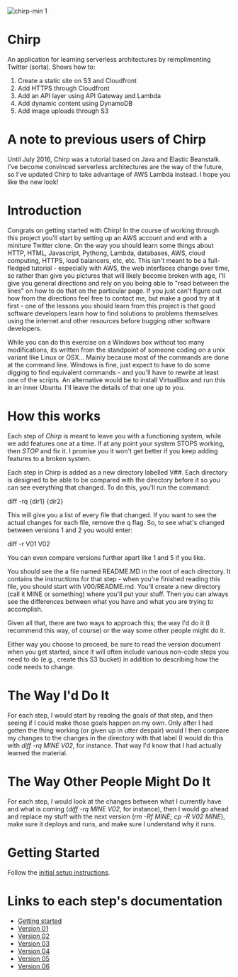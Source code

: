

![chirp-min 1](https://cloud.githubusercontent.com/assets/6393813/20279742/95e67f54-aa5e-11e6-8b87-e3e498ef4ab9.jpg)






Chirp
=====

An application for learning serverless architectures by reimplimenting Twitter (sorta).  Shows how to:
1) Create a static site on S3 and Cloudfront
2) Add HTTPS through Cloudfront
3) Add an API layer using API Gateway and Lambda
4) Add dynamic content using DynamoDB
5) Add image uploads through S3

A note to previous users of Chirp
=================================
Until July 2016, Chirp was a tutorial based on Java and Elastic Beanstalk.  I've become convinced serverless
architectures are the way of the future, so I've updated Chirp to take advantage of AWS Lambda instead.  I hope
you like the new look!

Introduction
============

Congrats on getting started with Chirp!  In the course of working through this project you'll start by setting up an AWS
account and end with a miniture Twitter clone.  On the way you should learn some things about HTTP, HTML, Javascript,
Pythong, Lambda, databases, AWS, cloud computing, HTTPS, load balancers, etc, etc.  This isn't meant to be a full-fledged
tutorial - especially with AWS, the web interfaces change over time, so rather than give you pictures that will
likely become broken with age, I'll give you general directions and rely on you being able to "read between the lines"
on how to do that on the particular page.  If you just can't figure out how from the directions feel free to contact me,
but make a good try at it first - one of the lessons you should learn from this project is that good software developers
learn how to find solutions to problems themselves using the internet and other resources before bugging other
software developers.

While you can do this exercise on a Windows box without too many modifications, its written from the standpoint of someone
coding on a unix variant like Linux or OSX...  Mainly because most of the commands are done at the command line.  Windows
is fine, just expect to have to do some digging to find equivalent commands - and you'll have to rewrite at least one of the
scripts.  An alternative would be to install VirtualBox and run this in an inner Ubuntu.  I'll leave the details of that
one up to you.

How this works
==============

Each step of *Chirp* is meant to leave you with a functioning system, while we add features one at a time.  If at any point
your system STOPS working, then *STOP* and fix it.  I promise you it won't get better if you keep adding features to a
broken system.

Each step in Chirp is added as a new directory labelled V##.
Each directory is designed to be able to be compared with the directory before it so you can see everything that changed.  To do
this, you'll run the command:

  diff -rq {dir1} {dir2}

This will give you a list of every file that changed.  If you want to see the actual changes for each file, remove the q flag.  So,
to see what's changed between versions 1 and 2 you would enter:

 diff -r V01 V02

You can even compare versions further apart like 1 and 5 if you like.

You should see the a file named README.MD in the root of each directory.  It contains the instructions for that step - when you're finished
 reading this file, you should start with V00/README.md.  You'll create a new directory (call it MINE or something) where you'll put your
 stuff.  Then you can always see the differences between what you have and what you are trying to accomplish.

Given all that, there are two ways to approach this; the way I'd do it (I recommend this way, of course) or the way some other people might do it.

Either way you choose to proceed, be sure to read the version document when you get started, since it will often include
various non-code steps you need to do (e.g., create this S3 bucket) in addition to describing how the code needs to change.

The Way I'd Do It
=================

For each step, I would start by reading the goals of that step, and then seeing if I could make those goals happen on my
own.  Only after I had gotten the thing working (or given up in utter despair) would I then compare my changes to the changes
in the directory with that label (I would do this with *diff -rq MINE V02*, for instance.  That way I'd know that I had actually learned the material.


The Way Other People Might Do It
================================

For each step, I would look at the changes between what I currently have and what is coming (*diff -rq MINE V02*, for instance),
then I would go ahead and replace my stuff with the next version (*rm -Rf MINE; cp -R V02 MINE*), make sure it deploys and runs, and make
sure I understand why it runs.


Getting Started
===============
Follow the <a href="V00/README.md">initial setup instructions</a>.

Links to each step's documentation
==================================
* <a href="V00/README.md">Getting started</a>
* <a href="V01/README.md">Version 01</a>
* <a href="V02/README.md">Version 02</a>
* <a href="V03/README.md">Version 03</a>
* <a href="V04/README.md">Version 04</a>
* <a href="V05/README.md">Version 05</a>
* <a href="V06/README.md">Version 06</a>
